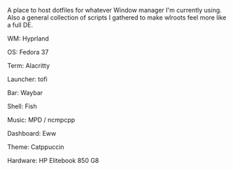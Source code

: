 A place to host dotfiles for whatever Window manager I'm currently using. Also a general collection of scripts I gathered to make wlroots feel more like a full DE.

WM: Hyprland

OS: Fedora 37

Term: Alacritty

Launcher: tofi

Bar: Waybar

Shell: Fish

Music: MPD / ncmpcpp

Dashboard: Eww 

Theme: Catppuccin

Hardware: HP Elitebook 850 G8
